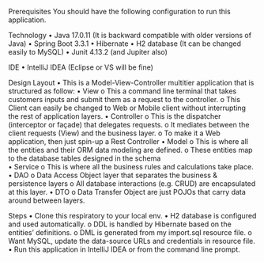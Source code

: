Prerequisites
You should have the following configuration to run this application.

Technology
•	Java 17.0.11 (It is backward compatible with older versions of Java)
•	Spring Boot 3.3.1
•	Hibernate
•	H2 database (It can be changed easily to MySQL)
•	Junit 4.13.2 (and Jupiter also)

IDE
•	IntelliJ IDEA (Eclipse or VS will be fine)

Design Layout
•	This is a Model-View-Controller multitier application that is structured as follow:
•	View
o	This a command line terminal that takes customers inputs and submit them as a request to the controller.
o	This Client can easily be changed to Web or Mobile client without interrupting the rest of application layers.
•	Controller
o	This is the dispatcher (interceptor or façade) that delegates requests.
o	It mediates between the client requests (View) and the business layer.
o	To make it a Web application, then just spin-up a Rest Controller
•	Model
o	This is where all the entities and their ORM data modeling are defined.
o	These entities map to the database tables designed in the schema  
•	Service
o	This is where all the business rules and calculations take place.
•	DAO
o	Data Access Object layer that separates the business & persistence layers
o	All database interactions (e.g. CRUD) are encapsulated at this layer. 
•	DTO
o	Data Transfer Object are just POJOs that carry data around between layers.   

Steps
•	Clone this respiratory to your local env.
•	H2 database is configured and used automatically.
o	DDL is handled by Hibernate based on the entities’ definitions.
o	DML is generated from my import.sql resource file. 
o	Want MySQL, update the data-source URLs and credentials in resource file. 
•	Run this application in IntelliJ IDEA or from the command line prompt.
